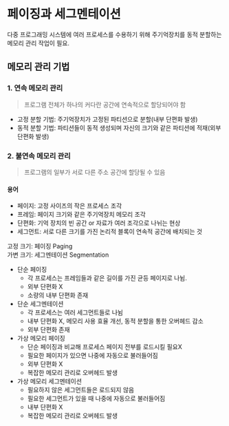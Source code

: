 # 페이징과 세그멘테이션
다중 프로그래밍 시스템에 여러 프로세스를 수용하기 위해 주기억장치를 동적 분할하는 메모리 관리 작업이 필요.

## 메모리 관리 기법
### 1. 연속 메모리 관리
> 프로그램 전체가 하나의 커다란 공간에 연속적으로 할당되어야 함
- 고정 분할 기법: 주기억장치가 고정된 파티션으로 분할(내부 단편화 발생)
- 동적 분할 기법: 파티션들이 동적 생성되며 자신의 크기와 같은 파티션에 적재(외부 단편화 발생)

### 2. 불연속 메모리 관리
> 프로그램의 일부가 서로 다른 주소 공간에 할당될 수 있음

#### 용어
- 페이지: 고정 사이즈의 작은 프로세스 조각
- 프레임: 페이지 크기와 같은 주기억장치 메모리 조각
- 단편화: 기억 장치의 빈 공간 or 자료가 여러 조각으로 나뉘는 현상
- 세그먼트: 서로 다른 크기를 가진 논리적 블록이 연속적 공간에 배치되는 것

고정 크기: 페이징 Paging <br>
가변 크기: 세그멘테이션 Segmentation

- 단순 페이징
    - 각 프로세스는 프레임들과 같은 길이를 가진 균등 페이지로 나뉨.
    - 외부 단편화 X
    - 소량의 내부 단편화 존재
- 단순 세그멘테이션
    - 각 프로세스는 여러 세그먼트들로 나뉨
    - 내부 단편화 X, 메모리 사용 효율 개선, 동적 분할을 통한 오버헤드 감소
    - 외부 단편화 존재
- 가상 메모리 페이징
    - 단순 페이징과 비교해 프로세스 페이지 전부를 로드시킬 필요X
    - 필요한 페이지가 있으면 나중에 자동으로 불러들어짐
    - 외부 단편화 X
    - 복잡한 메모리 관리로 오버헤드 발생
- 가상 메모리 세그멘테이션
    - 필요하지 않은 세그먼트들은 로드되지 않음
    - 필요한 세그먼트가 있을 때 나중에 자동으로 불러들어짐
    - 내부 단편화 X
    - 복잡한 메모리 관리로 오버헤드 발생